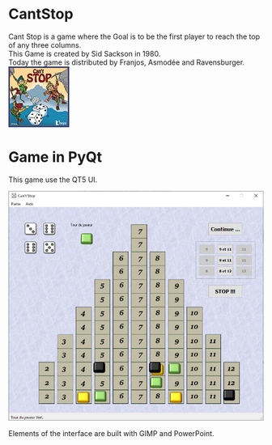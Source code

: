 # CantStop

Cant Stop is a game where the Goal is to be the first player to reach the top of any three columns.  
This Game is created by Sid Sackson in 1980.  
Today the game is distributed by Franjos, Asmodée and Ravensburger.  
![Pochette](ressources\Pochette.png)
  
# Game in PyQt

This game use the QT5 UI.  
  
  ![UI](ressources\ScreenShot.png)
  
Elements of the interface are built with GIMP and PowerPoint.
